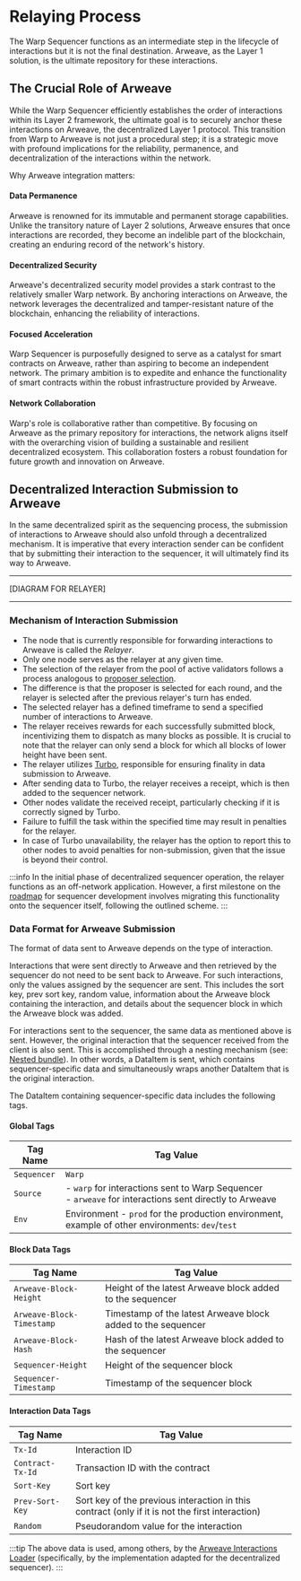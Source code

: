 # Relaying Process

The Warp Sequencer functions as an intermediate step in the lifecycle of interactions but it is not the final destination. 
Arweave, as the Layer 1 solution, is the ultimate repository for these interactions.

## The Crucial Role of Arweave

While the Warp Sequencer efficiently establishes the order of interactions within its Layer 2 framework, the ultimate goal is to securely anchor these interactions on Arweave, the decentralized Layer 1 protocol. 
This transition from Warp to Arweave is not just a procedural step; it is a strategic move with profound implications for the reliability, permanence, and decentralization of the interactions within the network.

Why Arweave integration matters:
#### Data Permanence
Arweave is renowned for its immutable and permanent storage capabilities. 
Unlike the transitory nature of Layer 2 solutions, Arweave ensures that once interactions are recorded, they become an indelible part of the blockchain, creating an enduring record of the network's history.
#### Decentralized Security
Arweave's decentralized security model provides a stark contrast to the relatively smaller Warp network. 
By anchoring interactions on Arweave, the network leverages the decentralized and tamper-resistant nature of the blockchain, enhancing the reliability of interactions.
#### Focused Acceleration
Warp Sequencer is purposefully designed to serve as a catalyst for smart contracts on Arweave, rather than aspiring to become an independent network. 
The primary ambition is to expedite and enhance the functionality of smart contracts within the robust infrastructure provided by Arweave.
#### Network Collaboration
Warp's role is collaborative rather than competitive. 
By focusing on Arweave as the primary repository for interactions, the network aligns itself with the overarching vision of building a sustainable and resilient decentralized ecosystem. 
This collaboration fosters a robust foundation for future growth and innovation on Arweave.

## Decentralized Interaction Submission to Arweave

In the same decentralized spirit as the sequencing process, the submission of interactions to Arweave should also unfold through a decentralized mechanism. 
It is imperative that every interaction sender can be confident that by submitting their interaction to the sequencer, it will ultimately find its way to Arweave.

----
[DIAGRAM FOR RELAYER]

----

### Mechanism of Interaction Submission

- The node that is currently responsible for forwarding interactions to Arweave is called the *Relayer*.
- Only one node serves as the relayer at any given time.
- The selection of the relayer from the pool of active validators follows a process analogous to [proposer selection](/docs/sequencer/lifecycle/ordering#block-proposal).
- The difference is that the proposer is selected for each round, and the relayer is selected after the previous relayer's turn has ended.
- The selected relayer has a defined timeframe to send a specified number of interactions to Arweave.
- The relayer receives rewards for each successfully submitted block, incentivizing them to dispatch as many blocks as possible. 
It is crucial to note that the relayer can only send a block for which all blocks of lower height have been sent.
- The relayer utilizes [Turbo](https://ardrive.io/turbo/), responsible for ensuring finality in data submission to Arweave.
- After sending data to Turbo, the relayer receives a receipt, which is then added to the sequencer network.
- Other nodes validate the received receipt, particularly checking if it is correctly signed by Turbo.
- Failure to fulfill the task within the specified time may result in penalties for the relayer.
- In case of Turbo unavailability, the relayer has the option to report this to other nodes to avoid penalties for non-submission, given that the issue is beyond their control.

:::info
In the initial phase of decentralized sequencer operation, the relayer functions as an off-network application. 
However, a first milestone on the [roadmap](/docs/sequencer/roadmap) for sequencer development involves migrating this functionality onto the sequencer itself, following the outlined scheme.
:::

### Data Format for Arweave Submission

The format of data sent to Arweave depends on the type of interaction.

Interactions that were sent directly to Arweave and then retrieved by the sequencer do not need to be sent back to Arweave.
For such interactions, only the values assigned by the sequencer are sent.
This includes the sort key, prev sort key, random value, information about the Arweave block containing the interaction, and details about the sequencer block in which the Arweave block was added.

For interactions sent to the sequencer, the same data as mentioned above is sent.
However, the original interaction that the sequencer received from the client is also sent.
This is accomplished through a nesting mechanism (see: [Nested bundle](https://github.com/ArweaveTeam/arweave-standards/blob/master/ans/ANS-104.md#31-nested-bundle)).
In other words, a DataItem is sent, which contains sequencer-specific data and simultaneously wraps another DataItem that is the original interaction.

The DataItem containing sequencer-specific data includes the following tags.

#### Global Tags

| Tag Name                                    | Tag Value                                                                                                  |
| ------------------------------------------- | ---------------------------------------------------------------------------------------------------------- |
| `Sequencer`                                 | `Warp`                                                                                                     |
| `Source`                                    | - `warp` for interactions sent to Warp Sequencer<br/>- `arweave` for interactions sent directly to Arweave |
| `Env`                                       | Environment - `prod` for the production environment, example of other environments: `dev`/`test`           |

#### Block Data Tags

| Tag Name                                    | Tag Value                                                       |
| ------------------------------------------- | --------------------------------------------------------------- |
| `Arweave-Block-Height`                      | Height of the latest Arweave block added to the sequencer       |
| `Arweave-Block-Timestamp`                   | Timestamp of the latest Arweave block added to the sequencer    |
| `Arweave-Block-Hash`                        | Hash of the latest Arweave block added to the sequencer         | 
| `Sequencer-Height`                          | Height of the sequencer block                                   |
| `Sequencer-Timestamp`                       | Timestamp of the sequencer block                                |

#### Interaction Data Tags

| Tag Name                                    | Tag Value                                                                                       |
| ------------------------------------------- | ------------------------------------------------------------------------------------------------|
| `Tx-Id`                                     | Interaction ID                                                                                  |
| `Contract-Tx-Id`                            | Transaction ID with the contract                                                                |
| `Sort-Key`                                  | Sort key                                                                                        |
| `Prev-Sort-Key`                             | Sort key of the previous interaction in this contract (only if it is not the first interaction) |
| `Random`                                    | Pseudorandom value for the interaction                                                          |

:::tip
The above data is used, among others, by the [Arweave Interactions Loader](/docs/sdk/advanced/arweave-interaction-loader) 
(specifically, by the implementation adapted for the decentralized sequencer).
:::